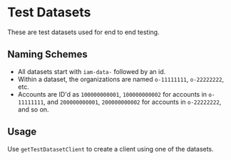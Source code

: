 # Test Datasets

These are test datasets used for end to end testing.

## Naming Schemes

- All datasets start with `iam-data-` followed by an id.
- Within a dataset, the organizations are named `o-11111111`, `o-22222222`, etc.
- Accounts are ID'd as `100000000001`, `100000000002` for accounts in `o-11111111`, and `200000000001`, `200000000002` for accounts in `o-22222222`, and so on.

## Usage

Use `getTestDatasetClient` to create a client using one of the datasets.
